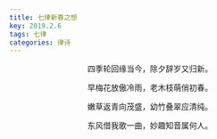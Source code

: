 ```yaml
---
title: 七律新春之想
key: 2019.2.6
tags: 七律
categories: 律诗
---
```


<p align="center">四季轮回缘当今，除夕辞岁又归新。
</p>
<p align="center">早梅花放傲冷雨，老木枝萌俏初春。
</p>
<p align="center">嫩草返青向茂盛，幼竹叠翠应清纯。
</p>
<p align="center">东风借我歌一曲，妙趣知音属何人。
</p>
